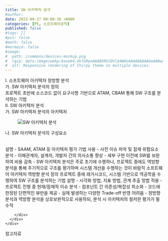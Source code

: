 ```yaml
---
title: SW 아키텍처 분석
#author: 
date: 2023-09-27 00:00:10 +0800
categories: [PE, 소프트웨어공학]
published: false
#tags: []
#pin: false
#math: false
#mermaid: false
#image:
#  path: /commons/devices-mockup.png
#  lqip: data:image/webp;base64,UklGRpoAAABXRUJQVlA4WAoAAAAQAAAADwAABwAAQUxQSDIAAAARL0AmbZurmr57yyIiqE8oiG0bejIYEQTgqiDA9vqnsUSI6H+oAERp2HZ65qP/VIAWAFZQOCBCAAAA8AEAnQEqEAAIAAVAfCWkAALp8sF8rgRgAP7o9FDvMCkMde9PK7euH5M1m6VWoDXf2FkP3BqV0ZYbO6NA/VFIAAAA
#  alt: Responsive rendering of Chirpy theme on multiple devices.
---
```


<div class="post-wrap">
  <div class="para">
    <div class="para-title">
      I. 소프트웨어 아키텍처 정방향 분석
    </div>
    <div class="para-cntnt">
      <div class="para">
        <div class="para-title">
          가. SW 아키텍처 분석의 정의
        </div>
        <div class="para-cntnt">
            프로젝트 초반에 소스코드 없이 요구사항 기반으로 ATAM, CBAM 통해 SW 구조를 분석하는 기법
        </div>
      </div>
    </div>
  </div>
  
  <div class="para">
    <div class="para-title">
      II. SW 아키텍처 분석
    </div>
    <div class="para-cntnt">
      <div class="para">
        <div class="para-title">
          가. SW 아키텍처 분석의 아키텍처
        </div>
        <div class="para-cntnt">
          <figure class="post-figure">
            <img src="/assets/img/posts/SW-아키텍처-분석.png" alt="SW 아키텍처 분석">
<!--            <figcaption>Source: Unveiling the Metaverse: Exploring Emerging Trends, Multifaceted Perspectives, and Future Challenges</figcaption>-->
          </figure>
        </div>
      </div>
      <div class="para">
        <div class="para-title">
          나. SW 아키텍처 분석의 구성요소
        </div>
        <div class="para-cntnt">
          <table class="post-table">
          </table>
          설명
  - SAAM, ATAM 등 아키텍처 평가 기법 사용
  - 사전 이슈 파악 및 잠재 위험요소 분석
  - 이해관계자, 설계자, 개발자 간의 의사소통 향상
  - 세부 구현 이전에 SW를 보완하여 비용 감축
  - SW 아키텍처 분석은 주로 초기에 수행하나, 프로젝트 중에도 역방향 분석을 통해 주기적으로 구조를 평가하며
시스템 개선을 수행하는 것이 바람직
소프트웨어 아키텍처 역방향 분석
정의
  프로젝트 중에 레거시코드, 시스템 기반으로 역공학을 수행하여 SW 구조를 분석하는 기법
설명
  - 시각화 방법, 지표 방법, 관계 추출 방법 적용
  - 프로젝트 진행 중 현재/잠재적 이슈 분석
  - 컴포넌트 간 의존성/복잡성 최소화
  - 코드에 한정된 단편적인 뷰만을 제공
  - 실제 발생하는 다양한 Trade-off 반영 어려움
  - 정방향 분석과 역방향 분석을 상호보완적으로 사용하되, 분석 시 아키텍처의 철저한 평가가 필수적

        </div>
      </div>
    </div>
  </div>

  <div class="refr-wrap">
    <div class="refr-title">
        참고자료
    </div>
    <ol class="refr-list">
    <!--    <li>(나현식, 최대선) <a target="_blank" href="https://scienceon.kisti.re.kr/commons/util/originalView.do?cn=JAKO202225948430499&oCn=JAKO202225948430499&dbt=JAKO&journal=NJOU00291864">메타버스 보안 위협 요소 및 대응 방안 검토</a></li>-->
    <!--    <li>(M. Uddin, S. Manickam, H. Ullah, M. Obaidat and A. Dandoush) <a target="_blank" href="https://ieeexplore.ieee.org/abstract/document/10138386">Unveiling the Metaverse: Exploring Emerging Trends, Multifaceted Perspectives, and Future Challenges</a></li>-->
    </ol>
  </div>
</div>
